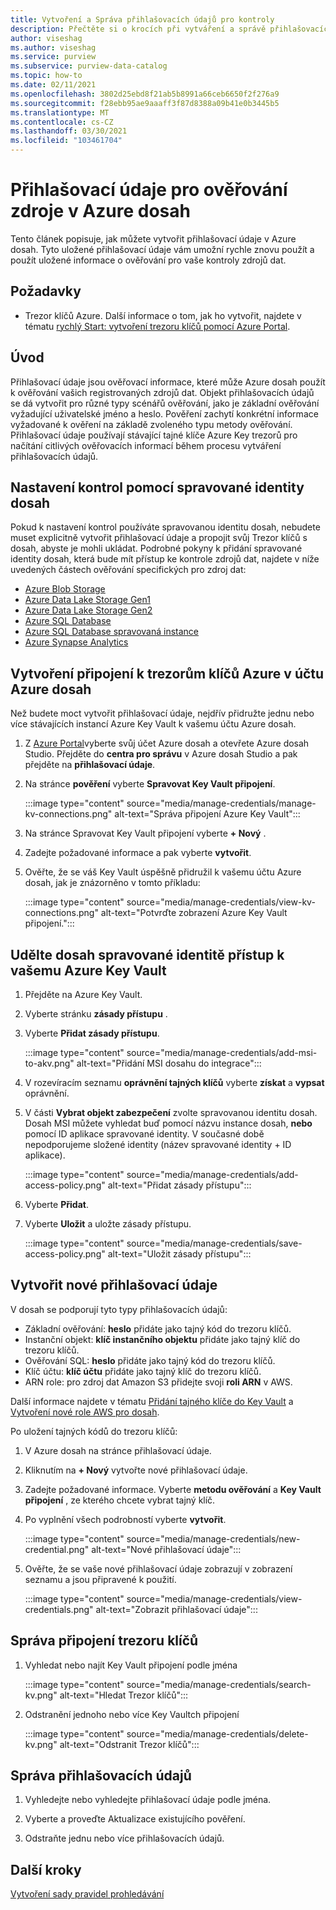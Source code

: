```yaml
---
title: Vytvoření a Správa přihlašovacích údajů pro kontroly
description: Přečtěte si o krocích při vytváření a správě přihlašovacích údajů v Azure dosah.
author: viseshag
ms.author: viseshag
ms.service: purview
ms.subservice: purview-data-catalog
ms.topic: how-to
ms.date: 02/11/2021
ms.openlocfilehash: 3802d25ebd8f21ab5b8991a66ceb6650f2f276a9
ms.sourcegitcommit: f28ebb95ae9aaaff3f87d8388a09b41e0b3445b5
ms.translationtype: MT
ms.contentlocale: cs-CZ
ms.lasthandoff: 03/30/2021
ms.locfileid: "103461704"
---
```

# <a name="credentials-for-source-authentication-in-azure-purview"></a>Přihlašovací údaje pro ověřování zdroje v Azure dosah

Tento článek popisuje, jak můžete vytvořit přihlašovací údaje v Azure dosah. Tyto uložené přihlašovací údaje vám umožní rychle znovu použít a použít uložené informace o ověřování pro vaše kontroly zdrojů dat.

## <a name="prerequisites"></a>Požadavky

- Trezor klíčů Azure. Další informace o tom, jak ho vytvořit, najdete v tématu [rychlý Start: vytvoření trezoru klíčů pomocí Azure Portal](../key-vault/general/quick-create-portal.md).

## <a name="introduction"></a>Úvod

Přihlašovací údaje jsou ověřovací informace, které může Azure dosah použít k ověřování vašich registrovaných zdrojů dat. Objekt přihlašovacích údajů se dá vytvořit pro různé typy scénářů ověřování, jako je základní ověřování vyžadující uživatelské jméno a heslo. Pověření zachytí konkrétní informace vyžadované k ověření na základě zvoleného typu metody ověřování. Přihlašovací údaje používají stávající tajné klíče Azure Key trezorů pro načítání citlivých ověřovacích informací během procesu vytváření přihlašovacích údajů.

## <a name="use-purview-managed-identity-to-set-up-scans"></a>Nastavení kontrol pomocí spravované identity dosah

Pokud k nastavení kontrol používáte spravovanou identitu dosah, nebudete muset explicitně vytvořit přihlašovací údaje a propojit svůj Trezor klíčů s dosah, abyste je mohli ukládat. Podrobné pokyny k přidání spravované identity dosah, která bude mít přístup ke kontrole zdrojů dat, najdete v níže uvedených částech ověřování specifických pro zdroj dat:

- [Azure Blob Storage](register-scan-azure-blob-storage-source.md#setting-up-authentication-for-a-scan)
- [Azure Data Lake Storage Gen1](register-scan-adls-gen1.md#setting-up-authentication-for-a-scan)
- [Azure Data Lake Storage Gen2](register-scan-adls-gen2.md#setting-up-authentication-for-a-scan)
- [Azure SQL Database](register-scan-azure-sql-database.md)
- [Azure SQL Database spravovaná instance](register-scan-azure-sql-database-managed-instance.md#setting-up-authentication-for-a-scan)
- [Azure Synapse Analytics](register-scan-azure-synapse-analytics.md#setting-up-authentication-for-a-scan)

## <a name="create-azure-key-vaults-connections-in-your-azure-purview-account"></a>Vytvoření připojení k trezorům klíčů Azure v účtu Azure dosah

Než budete moct vytvořit přihlašovací údaje, nejdřív přidružte jednu nebo více stávajících instancí Azure Key Vault k vašemu účtu Azure dosah.

1. Z [Azure Portal](https://portal.azure.com)vyberte svůj účet Azure dosah a otevřete Azure dosah Studio. Přejděte do **centra pro správu** v Azure dosah Studio a pak přejděte na **přihlašovací údaje**.

2. Na stránce **pověření** vyberte **Spravovat Key Vault připojení**.

   :::image type="content" source="media/manage-credentials/manage-kv-connections.png" alt-text="Správa připojení Azure Key Vault":::

3. Na stránce Spravovat Key Vault připojení vyberte **+ Nový** .

4. Zadejte požadované informace a pak vyberte **vytvořit**.

5. Ověřte, že se váš Key Vault úspěšně přidružil k vašemu účtu Azure dosah, jak je znázorněno v tomto příkladu:

   :::image type="content" source="media/manage-credentials/view-kv-connections.png" alt-text="Potvrďte zobrazení Azure Key Vault připojení.":::

## <a name="grant-the-purview-managed-identity-access-to-your-azure-key-vault"></a>Udělte dosah spravované identitě přístup k vašemu Azure Key Vault

1. Přejděte na Azure Key Vault.

2. Vyberte stránku **zásady přístupu** .

3. Vyberte **Přidat zásady přístupu**.

   :::image type="content" source="media/manage-credentials/add-msi-to-akv.png" alt-text="Přidání MSI dosahu do integrace":::

4. V rozevíracím seznamu **oprávnění tajných klíčů** vyberte **získat** a **vypsat** oprávnění.

5. V části **Vybrat objekt zabezpečení** zvolte spravovanou identitu dosah. Dosah MSI můžete vyhledat buď pomocí názvu instance dosah, **nebo** pomocí ID aplikace spravované identity. V současné době nepodporujeme složené identity (název spravované identity + ID aplikace).

   :::image type="content" source="media/manage-credentials/add-access-policy.png" alt-text="Přidat zásady přístupu":::

6. Vyberte **Přidat**.

7. Vyberte **Uložit** a uložte zásady přístupu.

   :::image type="content" source="media/manage-credentials/save-access-policy.png" alt-text="Uložit zásady přístupu":::

## <a name="create-a-new-credential"></a>Vytvořit nové přihlašovací údaje

V dosah se podporují tyto typy přihlašovacích údajů:

- Základní ověřování: **heslo** přidáte jako tajný kód do trezoru klíčů.
- Instanční objekt: **klíč instančního objektu** přidáte jako tajný klíč do trezoru klíčů.
- Ověřování SQL: **heslo** přidáte jako tajný kód do trezoru klíčů.
- Klíč účtu: **klíč účtu** přidáte jako tajný klíč do trezoru klíčů.
- ARN role: pro zdroj dat Amazon S3 přidejte svoji **roli ARN** v AWS. 

Další informace najdete v tématu [Přidání tajného klíče do Key Vault](../key-vault/secrets/quick-create-portal.md#add-a-secret-to-key-vault) a [Vytvoření nové role AWS pro dosah](register-scan-amazon-s3.md#create-a-new-aws-role-for-purview).

Po uložení tajných kódů do trezoru klíčů:

1. V Azure dosah na stránce přihlašovací údaje.

2. Kliknutím na **+ Nový** vytvořte nové přihlašovací údaje.

3. Zadejte požadované informace. Vyberte **metodu ověřování** a **Key Vault připojení** , ze kterého chcete vybrat tajný klíč.

4. Po vyplnění všech podrobností vyberte **vytvořit**.

   :::image type="content" source="media/manage-credentials/new-credential.png" alt-text="Nové přihlašovací údaje":::

5. Ověřte, že se vaše nové přihlašovací údaje zobrazují v zobrazení seznamu a jsou připravené k použití.

   :::image type="content" source="media/manage-credentials/view-credentials.png" alt-text="Zobrazit přihlašovací údaje":::

## <a name="manage-your-key-vault-connections"></a>Správa připojení trezoru klíčů

1. Vyhledat nebo najít Key Vault připojení podle jména

   :::image type="content" source="media/manage-credentials/search-kv.png" alt-text="Hledat Trezor klíčů":::

2. Odstranění jednoho nebo více Key Vaultch připojení

   :::image type="content" source="media/manage-credentials/delete-kv.png" alt-text="Odstranit Trezor klíčů":::

## <a name="manage-your-credentials"></a>Správa přihlašovacích údajů

1. Vyhledejte nebo vyhledejte přihlašovací údaje podle jména.
  
2. Vyberte a proveďte Aktualizace existujícího pověření.

3. Odstraňte jednu nebo více přihlašovacích údajů.

## <a name="next-steps"></a>Další kroky

[Vytvoření sady pravidel prohledávání](create-a-scan-rule-set.md)
